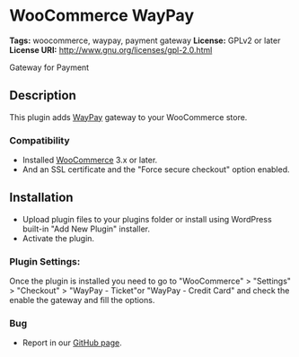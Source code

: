 # WooCommerce WayPay #
**Tags:** woocommerce, waypay, payment gateway
**License:** GPLv2 or later  
**License URI:** http://www.gnu.org/licenses/gpl-2.0.html  

Gateway for Payment

## Description ##

This plugin adds [WayPay](http://www.waypay.com.br/) gateway to your WooCommerce store.

### Compatibility ###

- Installed [WooCommerce](http://wordpress.org/plugins/woocommerce/) 3.x or later.
- And an SSL certificate and the "Force secure checkout" option enabled.

## Installation ##

- Upload plugin files to your plugins folder or install using WordPress built-in "Add New Plugin" installer.
- Activate the plugin.

### Plugin Settings: ###

Once the plugin is installed you need to go to "WooCommerce" > "Settings" > "Checkout" > "WayPay - Ticket"or "WayPay - Credit Card" and check the enable the gateway and fill the options.

### Bug ###

- Report in our [GitHub page](https://github.com/WayPayBR/woocommerce-waypay/issues).
